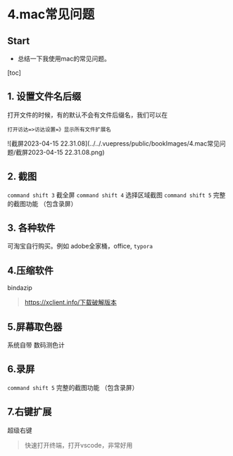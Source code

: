 # 4.mac常见问题



## Start

+ 总结一下我使用mac的常见问题。

[toc]



## 1. 设置文件名后缀

打开文件的时候，有的默认不会有文件后缀名，我们可以在

`打开访达=>访达设置=》显示所有文件扩展名`



![截屏2023-04-15 22.31.08](../../.vuepress/public/bookImages/4.mac常见问题/截屏2023-04-15 22.31.08.png)

## 2. 截图

`command shift 3` 截全屏
`command shift 4` 选择区域截图
`command shift 5` 完整的截图功能 （包含录屏）

## 3. 各种软件
可淘宝自行购买。例如 adobe全家桶，office, `typora`

## 4.压缩软件

bindazip

> https://xclient.info/下载破解版本

## 5.屏幕取色器
系统自带 数码测色计

## 6.录屏
`command shift 5` 完整的截图功能 （包含录屏）


## 7.右键扩展
超级右键
> 快速打开终端，打开vscode，非常好用